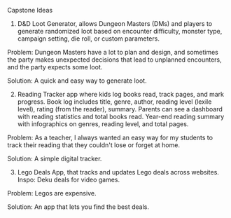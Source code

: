 Capstone Ideas

1. D&D Loot Generator, allows Dungeon Masters (DMs) and players to generate randomized loot based on encounter difficulty, monster type, campaign setting, die roll, or custom parameters. 

Problem: Dungeon Masters have a lot to plan and design, and sometimes the party makes unexpected decisions that lead to unplanned encounters, and the party expects some loot.

Solution: A quick and easy way to generate loot.

2. Reading Tracker app where kids log books read, track pages, and mark progress. Book log includes title, genre, author, reading level (lexile level), rating (from the reader), summary. Parents can see a dashboard with reading statistics and total books read. Year-end reading summary with infographics on genres, reading level, and total pages.

Problem: As a teacher, I always wanted an easy way for my students to track their reading that they couldn't lose or forget at home.

Solution: A simple digital tracker.

3. Lego Deals App, that tracks and updates Lego deals across websites. Inspo: Deku deals for video games.

Problem: Legos are expensive.

Solution: An app that lets you find the best deals.

